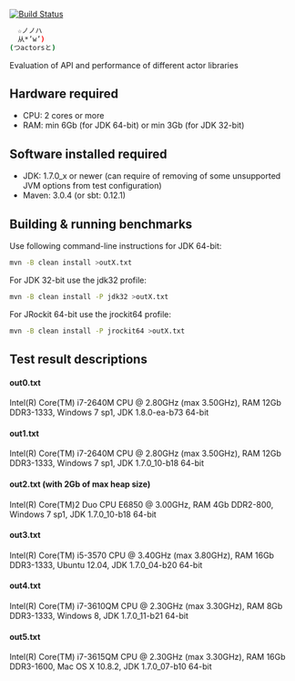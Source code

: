 [![Build Status](https://secure.travis-ci.org/plokhotnyuk/actors.png)](http://travis-ci.org/plokhotnyuk/actors)

```sh
  ☆ノノハ
  从*’w’)
(つactorsと)
```

Evaluation of API and performance of different actor libraries

## Hardware required

- CPU: 2 cores or more
- RAM: min 6Gb (for JDK 64-bit) or min 3Gb (for JDK 32-bit)

## Software installed required

- JDK: 1.7.0_x or newer (can require of removing of some unsupported JVM options from test configuration)
- Maven: 3.0.4 (or sbt: 0.12.1)

## Building & running benchmarks

Use following command-line instructions for JDK 64-bit:
```sh
mvn -B clean install >outX.txt
```
For JDK 32-bit use the jdk32 profile:
```sh
mvn -B clean install -P jdk32 >outX.txt
```
For JRockit 64-bit use the jrockit64 profile:
```sh
mvn -B clean install -P jrockit64 >outX.txt
```

## Test result descriptions

#### out0.txt
Intel(R) Core(TM) i7-2640M CPU @ 2.80GHz (max 3.50GHz), RAM 12Gb DDR3-1333, Windows 7 sp1, JDK 1.8.0-ea-b73 64-bit

#### out1.txt
Intel(R) Core(TM) i7-2640M CPU @ 2.80GHz (max 3.50GHz), RAM 12Gb DDR3-1333, Windows 7 sp1, JDK 1.7.0_10-b18 64-bit

#### out2.txt (with 2Gb of max heap size)
Intel(R) Core(TM)2 Duo CPU E6850 @ 3.00GHz, RAM 4Gb DDR2-800, Windows 7 sp1, JDK 1.7.0_10-b18 64-bit

#### out3.txt
Intel(R) Core(TM) i5-3570 CPU @ 3.40GHz (max 3.80GHz), RAM 16Gb DDR3-1333, Ubuntu 12.04, JDK 1.7.0_04-b20 64-bit

#### out4.txt
Intel(R) Core(TM) i7-3610QM CPU @ 2.30GHz (max 3.30GHz), RAM 8Gb DDR3-1333, Windows 8, JDK 1.7.0_11-b21 64-bit

#### out5.txt
Intel(R) Core(TM) i7-3615QM CPU @ 2.30GHz (max 3.30GHz), RAM 16Gb DDR3-1600, Mac OS X 10.8.2, JDK 1.7.0_07-b10 64-bit